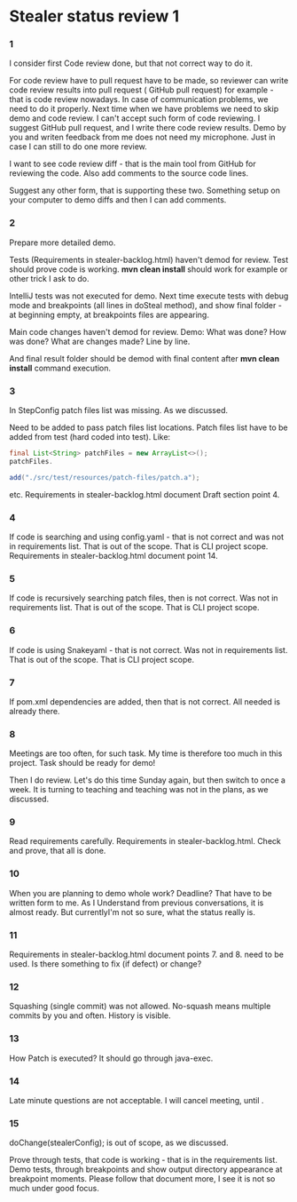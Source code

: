 # Stealer status review 1

### 1

I consider first Code review done, but that not correct way to do it.

For code review have to pull request have to be made, so reviewer can write code review results into pull request (
GitHub pull request) for example - that is code review nowadays.
In case of communication problems, we need to do it properly. Next time when we have problems we need to
skip demo and code review. I can't accept such form of code reviewing.
I suggest GitHub pull request, and I write there code review results. Demo by you and writen feedback from me does
not need my microphone. Just in case I can still to do one more review.

I want to see code review diff - that is the main tool from GitHub for reviewing the code. Also add comments to the
source code lines.

Suggest any other form, that is supporting these two. Something setup on your computer to demo diffs and then I can add
comments.

### 2

Prepare more detailed demo.

Tests (Requirements in stealer-backlog.html) haven't demod for review. Test should prove code is working.
**mvn clean install** should work for example or other trick I ask to do.

IntelliJ tests was not executed for demo. Next time execute tests with debug mode and breakpoints (all lines
in doSteal method), and show final folder - at beginning empty, at breakpoints files are appearing.

Main code changes haven't demod for review. Demo: What was done? How was done? What are changes made? Line by
line.

And final result folder should be demod with final content after **mvn clean install** command execution.

### 3

In StepConfig patch files list was missing. As we discussed.

Need to be added to pass patch files list locations. Patch files list
have
to be added from test (hard coded into test).
Like:

```java
final List<String> patchFiles = new ArrayList<>();
patchFiles.

add("./src/test/resources/patch-files/patch.a");
```

etc. Requirements in stealer-backlog.html document Draft section point 4.

### 4

If code is searching and using config.yaml - that is not correct and was not in requirements list. That is out of the
scope. That is CLI project scope. Requirements in stealer-backlog.html document point 14.

### 5

If code is recursively searching patch files, then is not correct. Was not in requirements list. That is out of the
scope. That is CLI project scope.

### 6

If code is using Snakeyaml - that is not correct. Was not in requirements list. That is out of the scope. That is CLI
project scope.

### 7

If pom.xml dependencies are added, then that is not correct. All needed is already there.

### 8

Meetings are too often, for such task. My time is therefore too much in this project. Task should be ready for demo!

Then I do review. Let's do this time Sunday again, but then switch to once a week. It is turning to teaching and
teaching was not in the plans, as we discussed.

### 9

Read requirements carefully. Requirements in stealer-backlog.html. Check and prove, that all is done.

### 10

When you are planning to demo whole work? Deadline? That have to be written form to me. As I Understand from
previous conversations, it is almost ready. But currentlyI'm not so sure, what the status really is.

### 11

Requirements in stealer-backlog.html document points 7. and 8. need to be used. Is there something to fix (if
defect) or change?

### 12

Squashing (single commit) was not allowed. No-squash means multiple commits by you and often. History is visible.

### 13

How Patch is executed? It should go through java-exec.

### 14

Late minute questions are not acceptable. I will cancel meeting, until .

### 15

doChange(stealerConfig); is out of scope, as we discussed.

Prove through tests, that code is working - that is in the requirements list. Demo tests, through breakpoints and show
output directory appearance at breakpoint moments.
Please follow that document more, I see it is not so much under good focus.
